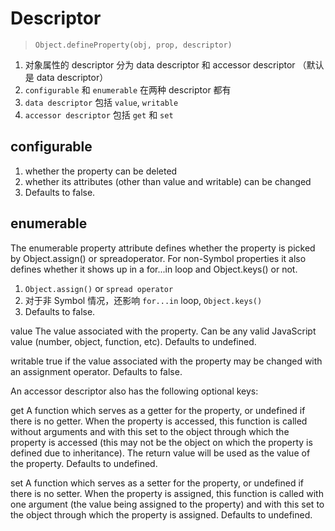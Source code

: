 # Descriptor

> `Object.defineProperty(obj, prop, descriptor)`

1. 对象属性的 descriptor 分为 data descriptor 和 accessor descriptor （默认是 data descriptor）
2. `configurable` 和 `enumerable` 在两种 descriptor 都有
3. `data descriptor` 包括 `value`, `writable`
4. `accessor descriptor` 包括 `get` 和 `set`

## configurable

1. whether the property can be deleted
2. whether its attributes (other than value and writable) can be changed
3. Defaults to false.

## enumerable

The enumerable property attribute defines whether the property is picked by Object.assign() or spreadoperator. For non-Symbol properties it also defines whether it shows up in a for...in loop and Object.keys() or not.

1. `Object.assign()` or `spread operator`
2. 对于非 Symbol 情况，还影响 `for...in` loop, `Object.keys()` 
3. Defaults to false.

value
The value associated with the property. Can be any valid JavaScript value (number, object, function, etc). Defaults to undefined.

writable
true if the value associated with the property may be changed with an assignment operator. Defaults to false.

An accessor descriptor also has the following optional keys:

get
A function which serves as a getter for the property, or undefined if there is no getter. When the property is accessed, this function is called without arguments and with this set to the object through which the property is accessed (this may not be the object on which the property is defined due to inheritance). The return value will be used as the value of the property. Defaults to undefined.

set
A function which serves as a setter for the property, or undefined if there is no setter. When the property is assigned, this function is called with one argument (the value being assigned to the property) and with this set to the object through which the property is assigned. Defaults to undefined.